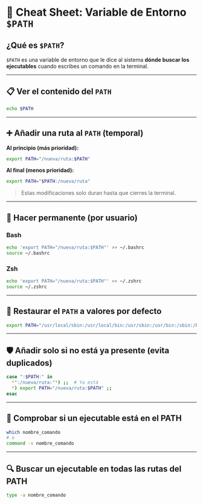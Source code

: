 
# 🧠 Cheat Sheet: Variable de Entorno `$PATH`

## ¿Qué es `$PATH`?
`$PATH` es una variable de entorno que le dice al sistema **dónde buscar los ejecutables** cuando escribes un comando en la terminal.

---

## 📋 Ver el contenido del `PATH`

```bash
echo $PATH
```

---

## ➕ Añadir una ruta al `PATH` (temporal)

**Al principio (más prioridad):**

```bash
export PATH="/nueva/ruta:$PATH"
```

**Al final (menos prioridad):**

```bash
export PATH="$PATH:/nueva/ruta"
```

> Estas modificaciones solo duran hasta que cierres la terminal.

---

## 📌 Hacer permanente (por usuario)

### Bash

```bash
echo 'export PATH="/nueva/ruta:$PATH"' >> ~/.bashrc
source ~/.bashrc
```

### Zsh

```bash
echo 'export PATH="/nueva/ruta:$PATH"' >> ~/.zshrc
source ~/.zshrc
```

---

## 🔄 Restaurar el `PATH` a valores por defecto

```bash
export PATH="/usr/local/sbin:/usr/local/bin:/usr/sbin:/usr/bin:/sbin:/bin"
```

---

## 🛡️ Añadir solo si no está ya presente (evita duplicados)

```bash
case ":$PATH:" in
  *":/nueva/ruta:"*) ;;  # Ya está
  *) export PATH="/nueva/ruta:$PATH" ;;
esac
```

---

## 📂 Comprobar si un ejecutable está en el PATH

```bash
which nombre_comando
# o
command -v nombre_comando
```

---

## 🔍 Buscar un ejecutable en todas las rutas del PATH

```bash
type -a nombre_comando
```